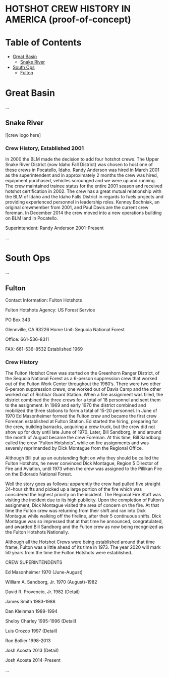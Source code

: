 # HOTSHOT CREW HISTORY IN AMERICA (proof-of-concept)

# Table of Contents <!-- omit in toc --> 

- [Great Basin](#great-basin)
  - [Snake River](#snake-river)
- [South Ops](#south-ops)
  - [Fulton](#fulton)  

# Great Basin

...

## Snake River 

![crew logo here]

### Crew History, Established 2001

In 2000 the BLM made the decision to add four hotshot crews. The Upper
Snake River District (now Idaho Fall District) was chosen to host one of
these crews in Pocatello, Idaho. Randy Anderson was hired in March 2001
as the superintendent and in approximately 2 months the crew was hired,
equipment purchased, vehicles scrounged and we were up and running. The
crew maintained trainee status for the entire 2001 season and received
hotshot certification in 2002. The crew has a great mutual relationship with
the BLM of Idaho and the Idaho Falls District in regards to fuels projects
and providing experienced personnel in leadership roles. Kenney Bochniak,
an original crewmember from 2001, and Paul Davis are the current crew
foreman. In December 2014 the crew moved into a new operations building
on BLM land in Pocatello.

Superintendent:
Randy Anderson 2001-Present

...

# South Ops

...

## Fulton

Contact Information: Fulton Hotshots

Fulton Hotshots Agency: US Forest Service

PO Box 343

Glennville, CA 93226 Home Unit: Sequoia National Forest

Office: 661-536-8311

FAX: 661-536-8532 Established 1969

### Crew History

The Fulton Hotshot Crew was started on the Greenhorn Ranger District, of the Sequoia
National Forest as a 6-person suppression crew that worked out of the Fulton Work
Center throughout the 1960’s. There were two other 6-person suppression crews, one
worked out of Davis Camp and the other worked out of Richbar Guard Station. When a
fire assignment was filled, the district combined the three crews for a total of 18
personnel and sent them to the assignment.
In 1969 and early 1970 the district combined and mobilized the three stations to form a
total of 15-20 personnel. In June of 1970 Ed Masonheimer formed the Fulton crew and
became the first crew Foreman established at Fulton Station. Ed started the hiring,
preparing for the crew, building barracks, acquiring a crew truck, but the crew did not
show up for duty until late June of 1970. Later, Bill Sandborg, in and around the month
of August became the crew Foreman. At this time, Bill Sandborg called the crew
“Fulton Hotshots”, while on fire assignments and was severely reprimanded by Dick
Montague from the Regional Office.

Although Bill put up an outstanding fight on why they should be called the Fulton
Hotshots, he never convinced Dick Montague, Region 5 Director of Fire and Aviation,
until 1973 when the crew was assigned to the Pillikan Fire on the Eldorado National
Forest.

Well the story goes as follows: apparently the crew had pulled five straight 24-hour
shifts and picked up a large portion of the fire which was considered the highest priority
on the incident. The Regional Fire Staff was visiting the incident due to its high publicity.
Upon the completion of Fulton’s assignment, Dick Montague visited the area of concern
on the fire. At that time the Fulton crew was returning from their shift and ran into Dick
Montague while walking off the fireline, after their 5 continuous shifts. Dick Montague
was so impressed that at that time he announced, congratulated, and awarded Bill
Sandborg and the Fulton crew as now being recognized as the Fulton Hotshots
Nationally.

Although all the Hotshot Crews were being established around that time frame, Fulton
was a little ahead of its time in 1973. The year 2020 will mark 50 years from the time
the Fulton Hotshots were established..

CREW SUPERINTENDENTS

Ed Masonheimer 1970 (June-August)

William A. Sandborg, Jr. 1970 (August)-1982

David R. Provencio, Jr. 1982 (Detail)

James Smith 1983-1988

Dan Kleinman 1989-1994

Shelby Charley 1995-1996 (Detail)

Luis Orozco 1997 (Detail)

Ron Bollier 1998-2013

Josh Acosta 2013 (Detail)

Josh Acosta 2014-Present

...

